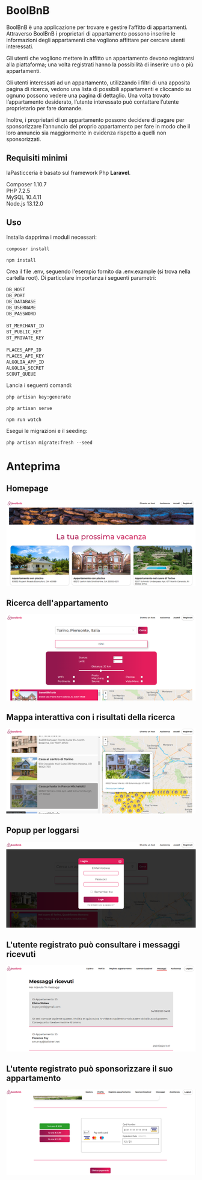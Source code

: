 # BoolBnB

BoolBnB è una applicazione per trovare e gestire l’affitto di appartamenti. Attraverso BoolBnB i proprietari di appartamento possono inserire le informazioni degli appartamenti che vogliono affittare per cercare utenti interessati. 
 
Gli utenti che vogliono mettere in affitto un appartamento devono registrarsi alla piattaforma; una volta registrati hanno la possibilità di inserire uno o più appartamenti. 
 
Gli utenti interessati ad un appartamento, utilizzando i filtri di una apposita pagina di ricerca, vedono una lista di possibili appartamenti e cliccando su ognuno possono vedere una pagina di dettaglio. Una volta trovato l’appartamento desiderato, l’utente interessato può contattare l’utente proprietario per fare domande. 
 
Inoltre, i proprietari di un appartamento possono decidere di pagare per sponsorizzare l’annuncio del proprio appartamento per fare in modo che il loro annuncio sia maggiormente in evidenza rispetto a quelli non sponsorizzati.

## Requisiti minimi
laPasticceria è basato sul framework Php **Laravel**. 

Composer 1.10.7  
PHP 7.2.5  
MySQL 10.4.11   
Node.js 13.12.0  


## Uso
Installa dapprima i moduli necessari:

```
composer install
```

```
npm install
```

Crea il file .env, seguendo l'esempio fornito da .env.example (si trova nella cartella root). Di particolare importanza i seguenti parametri:

```
DB_HOST
DB_PORT
DB_DATABASE
DB_USERNAME
DB_PASSWORD

BT_MERCHANT_ID
BT_PUBLIC_KEY
BT_PRIVATE_KEY

PLACES_APP_ID
PLACES_API_KEY
ALGOLIA_APP_ID
ALGOLIA_SECRET
SCOUT_QUEUE
```

Lancia i seguenti comandi:
```
php artisan key:generate 
 ```

```
php artisan serve
 ```

```
npm run watch
 ```


Esegui le migrazioni e il seeding:

 ```
php artisan migrate:fresh --seed
 ```

# Anteprima
## Homepage
![](dev_miscellaneous/images_promo/home_page.png)




## Ricerca dell'appartamento
![](dev_miscellaneous/images_promo/ricerca.png)




## Mappa interattiva con i risultati della ricerca
![](dev_miscellaneous/images_promo/search_map.png)




## Popup per loggarsi
![](dev_miscellaneous/images_promo/login.png)




## L'utente registrato può consultare i messaggi ricevuti
![](dev_miscellaneous/images_promo/messaggi.png)




## L'utente registrato può sponsorizzare il suo appartamento
![](dev_miscellaneous/images_promo/pagamento.png)
